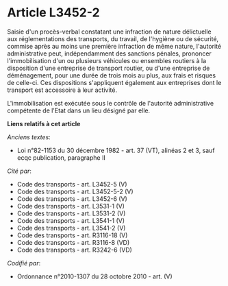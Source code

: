 # Article L3452-2

Saisie d'un procès-verbal constatant une infraction de nature délictuelle aux réglementations des transports, du travail, de
l'hygiène ou de sécurité, commise après au moins une première infraction de même nature, l'autorité administrative peut,
indépendamment des sanctions pénales, prononcer l'immobilisation d'un ou plusieurs véhicules ou ensembles routiers à la
disposition d'une entreprise de transport routier, ou d'une entreprise de déménagement, pour une durée de trois mois au plus,
aux frais et risques de celle-ci. Ces dispositions s'appliquent également aux entreprises dont le transport est accessoire à
leur activité.

L'immobilisation est exécutée sous le contrôle de l'autorité administrative compétente de l'Etat dans un lieu désigné par
elle.

**Liens relatifs à cet article**

_Anciens textes_:

  - Loi n°82-1153 du 30 décembre 1982 - art. 37 (VT), alinéas 2 et 3, sauf ecqc publication, paragraphe II

_Cité par_:

  - Code des transports - art. L3452-5 (V)
  - Code des transports - art. L3452-5-2 (V)
  - Code des transports - art. L3452-6 (V)
  - Code des transports - art. L3531-1 (V)
  - Code des transports - art. L3531-2 (V)
  - Code des transports - art. L3541-1 (V)
  - Code des transports - art. L3541-2 (V)
  - Code des transports - art. R3116-18 (V)
  - Code des transports - art. R3116-8 (VD)
  - Code des transports - art. R3242-6 (VD)

_Codifié par_:

  - Ordonnance n°2010-1307 du 28 octobre 2010 - art. (V)
